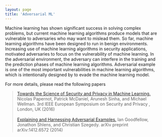 ```yaml
---
layout: page
title: 'Adversarial ML'
---
```



Machine learning has shown significant success in solving complex problems, but current machine learning algorithms produce models that are vulnerable to adversaries who may want to mislead them. 
So far,  machine learning algorithms have been designed to run in benign environments. 
Increasing use of machine learning algorithms in security applications, motivated adversaries to focus on the vulnerability of machine learning. 
In the adversarial environment, the adversary can interfere in the training and the prediction phases of machine learning algorithms. Adversarial example is one of the most important vulnerabilities in machine learning algorithms, which is intentionally designed by to evade the machine learning model.

For more details, please read the following papers<br>
>[Towards the Science of Security and Privacy in Machine Learning.](https://pdfs.semanticscholar.org/ebab/687cd1be7d25392c11f89fce6a63bef7219d.pdf) Nicolas Papernot, Patrick McDaniel, Arunesh Sinha, and Michael Wellman. 3rd IEEE European Symposium on Security and Privacy , London, UK (2016) <br><br>
>[Explaining and Harnessing Adversarial Examples.](https://arxiv.org/abs/1412.6572) Ian Goodfellow, Jonathon Shlens, and Christian Szegedy. arXiv preprint arXiv:1412.6572 (2014)

